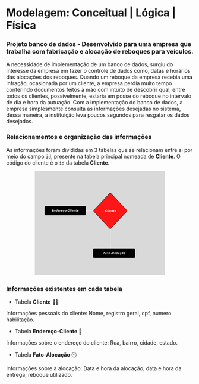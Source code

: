 # Modelagem: Conceitual | Lógica | Física

### Projeto banco de dados - Desenvolvido para uma empresa que trabalha com fabricação e alocação de reboques para veículos.
<p> A necessidade de implementação de um banco de dados, surgiu do interesse da empresa
em fazer o controle de dados como, datas e horários das alocações dos reboques. 
Quando um reboque da empresa recebia uma infração, ocasionada por um
cliente, a empresa perdia muito tempo conferindo documentos feitos à mão com intuito de descobrir qual, entre todos os clientes, possivelmente, estaria em posse do reboque no intervalo de dia e hora da autuação. Com a implementação do banco de dados, a empresa simplesmente consulta as informações desejadas no sistema, dessa maneira, a instituição leva poucos segundos para resgatar os dados desejados.
</p>

### Relacionamentos e organização das informações
As informações foram divididas em 3 tabelas que se relacionam entre si por meio do campo `id`, presente na tabela principal nomeada de **Cliente**. O código do cliente é o `id` da tabela **Cliente**.

<p align="center">
  <img src="https://github.com/Mat3usCod3/Modelagem-Conceitual-Logica-Fisica/blob/main/Flowchart2.png?raw=true" width="350" height="280" />
</p>


### Informações existentes em cada tabela


+ Tabela **Cliente** 🙎‍♂️

Informações pessoais do cliente: Nome, registro geral, cpf, numero habilitação.

+ Tabela **Endereço-Cliente** 🏡

Informações sobre o endereço do cliente: Rua, bairro, cidade, estado.

+ Tabela **Fato-Alocação** 🕘

Informações sobre à alocação: Data e hora da alocação, data e hora da entrega, reboque utilizado.


